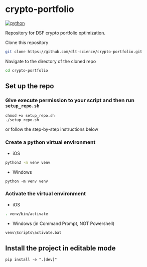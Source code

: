 # crypto-portfolio

[![python](https://img.shields.io/badge/Python-v3.10.9-3776AB.svg?style=flat&logo=python&logoColor=white)](https://www.python.org)

Repository for DSF crypto portfolio optimization.

Clone this repository

```bash
git clone https://github.com/dlt-science/crypto-portfolio.git
```

Navigate to the directory of the cloned repo

```bash
cd crypto-portfolio
```

## Set up the repo

### Give execute permission to your script and then run `setup_repo.sh`

```
chmod +x setup_repo.sh
./setup_repo.sh
```

or follow the step-by-step instructions below

### Create a python virtual environment

- iOS

```zsh
python3 -m venv venv
```

- Windows

```
python -m venv venv
```

### Activate the virtual environment

- iOS

```zsh
. venv/bin/activate
```

- Windows (in Command Prompt, NOT Powershell)

```zsh
venv\Scripts\activate.bat
```

## Install the project in editable mode

```
pip install -e ".[dev]"
```

